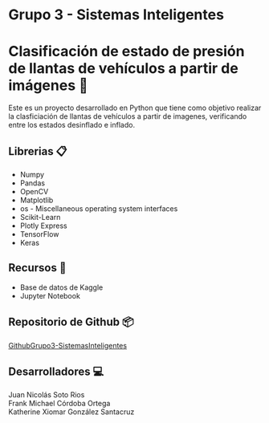 # Grupo 3 - Sistemas Inteligentes

# Clasificación de estado de presión de llantas de vehículos a partir de imágenes 🚗 

Este es un proyecto desarrollado en Python que tiene como objetivo realizar la clasficiación de llantas de vehículos a partir de imagenes, verificando entre los estados desinflado e inflado.

## Librerias 📋

* Numpy
* Pandas
* OpenCV
* Matplotlib
* os - Miscellaneous operating system interfaces
* Scikit-Learn
* Plotly Express
* TensorFlow
* Keras
  
## Recursos 🚀 

* Base de datos de Kaggle
* Jupyter Notebook

## Repositorio de Github 📦

[GithubGrupo3-SistemasInteligentes](https://github.com/katherinegonzalez/ClasificacionLlantas)

## Desarrolladores 💻

Juan Nicolás Soto Rios  
Frank Michael Córdoba Ortega   
Katherine Xiomar González Santacruz  

